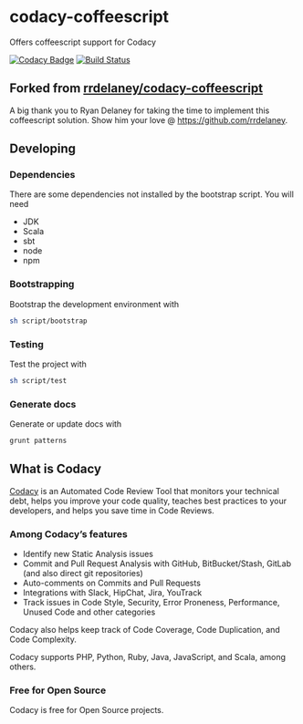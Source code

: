 # codacy-coffeescript

Offers coffeescript support for Codacy

[![Codacy Badge](https://api.codacy.com/project/badge/Grade/e3358fb3445a4337b9e20c5c09106925)](https://www.codacy.com/gh/codacy/codacy-coffeelint?utm_source=github.com&amp;utm_medium=referral&amp;utm_content=codacy/codacy-coffeelint&amp;utm_campaign=Badge_Grade)
[![Build Status](https://circleci.com/gh/codacy/codacy-coffeelint.svg?style=shield&circle-token=:circle-token)](https://circleci.com/gh/codacy/codacy-coffeelint)

## Forked from [rrdelaney/codacy-coffeescript](https://github.com/rrdelaney/codacy-coffeescript)

A big thank you to Ryan Delaney for taking the time to implement this coffeescript solution. Show him your love @ https://github.com/rrdelaney.

## Developing

### Dependencies

There are some dependencies not installed by the bootstrap script. You will need

* JDK
* Scala
* sbt
* node
* npm

### Bootstrapping

Bootstrap the development environment with

```bash
sh script/bootstrap
```

### Testing
Test the project with

```bash
sh script/test
```

### Generate docs

Generate or update docs with

```bash
grunt patterns
```

## What is Codacy

[Codacy](https://www.codacy.com/) is an Automated Code Review Tool that monitors your technical debt, helps you improve your code quality, teaches best practices to your developers, and helps you save time in Code Reviews.

### Among Codacy’s features

- Identify new Static Analysis issues
- Commit and Pull Request Analysis with GitHub, BitBucket/Stash, GitLab (and also direct git repositories)
- Auto-comments on Commits and Pull Requests
- Integrations with Slack, HipChat, Jira, YouTrack
- Track issues in Code Style, Security, Error Proneness, Performance, Unused Code and other categories

Codacy also helps keep track of Code Coverage, Code Duplication, and Code Complexity.

Codacy supports PHP, Python, Ruby, Java, JavaScript, and Scala, among others.

### Free for Open Source

Codacy is free for Open Source projects.
